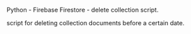 Python - Firebase Firestore - delete collection script. 

script for deleting collection documents before a certain date.
